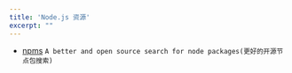 ```yaml
---
title: 'Node.js 资源'
excerpt: ""
---
```


- [npms](https://npms.io/) `A better and open source search for node packages(更好的开源节点包搜索)`
